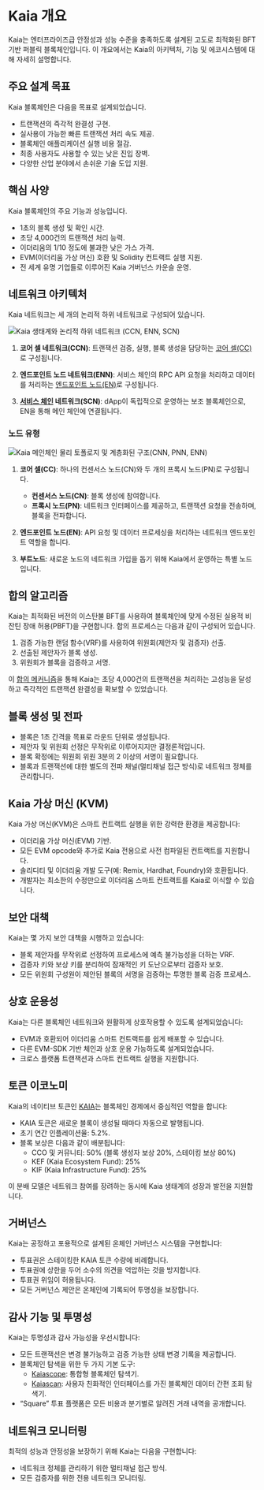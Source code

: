 # Kaia 개요

Kaia는 엔터프라이즈급 안정성과 성능 수준을 충족하도록 설계된 고도로 최적화된 BFT 기반 퍼블릭 블록체인입니다. 이 개요에서는 Kaia의 아키텍처, 기능 및 에코시스템에 대해 자세히 설명합니다.

## 주요 설계 목표

Kaia 블록체인은 다음을 목표로 설계되었습니다.

- 트랜잭션의 즉각적 완결성 구현.
- 실사용이 가능한 빠른 트랜잭션 처리 속도 제공.
- 블록체인 애플리케이션 실행 비용 절감.
- 최종 사용자도 사용할 수 있는 낮은 진입 장벽.
- 다양한 산업 분야에서 손쉬운 기술 도입 지원.

## 핵심 사양

Kaia 블록체인의 주요 기능과 성능입니다.

- 1초의 블록 생성 및 확인 시간.
- 초당 4,000건의 트랜잭션 처리 능력.
- 이더리움의 1/10 정도에 불과한 낮은 가스 가격.
- EVM(이더리움 가상 머신) 호환 및 Solidity 컨트랙트 실행 지원.
- 전 세계 유명 기업들로 이루어진 <LinkWithTooltip to="../misc/glossary#kaia-governance-council-kgc" tooltip="A consortium governing Kaia blockchain development and operations.">Kaia 거버넌스 카운슬</LinkWithTooltip> 운영.

## 네트워크 아키텍처

Kaia 네트워크는 세 개의 논리적 하위 네트워크로 구성되어 있습니다.

![Kaia 생태계와 논리적 하위 네트워크 (CCN, ENN, SCN)](/img/learn/klaytn_network_overview.png)

1. **코어 셀 네트워크(CCN)**: 트랜잭션 검증, 실행, 블록 생성을 담당하는 [코어 셀(CC)](../nodes/core-cell)로 구성됩니다.

2. **엔드포인트 노드 네트워크(ENN)**: 서비스 체인의 RPC API 요청을 처리하고 데이터를 처리하는 [엔드포인트 노드(EN)](../nodes/endpoint-node)로 구성됩니다.

3. **[서비스 체인](../nodes/service-chain) 네트워크(SCN)**: dApp이 독립적으로 운영하는 보조 블록체인으로, EN을 통해 메인 체인에 연결됩니다.

### 노드 유형

![Kaia 메인체인 물리 토폴로지 및 계층화된 구조(CNN, PNN, ENN)](/img/learn/klaytn_network_node.png)

1. **코어 셀(CC)**: 하나의 컨센서스 노드(CN)와 두 개의 프록시 노드(PN)로 구성됩니다.
   - **컨센서스 노드(CN)**: 블록 생성에 참여합니다.
   - **프록시 노드(PN)**: 네트워크 인터페이스를 제공하고, 트랜잭션 요청을 전송하며, 블록을 전파합니다.

2. **엔드포인트 노드(EN)**: API 요청 및 데이터 프로세싱을 처리하는 네트워크 엔드포인트 역할을 합니다.

3. **부트노드**: 새로운 노드의 네트워크 가입을 돕기 위해 Kaia에서 운영하는 특별 노드입니다.

## 합의 알고리즘

Kaia는 최적화된 버전의 이스탄불 BFT를 사용하여 블록체인에 맞게 수정된 실용적 비잔틴 장애 허용(PBFT)을 구현합니다. 합의 프로세스는 다음과 같이 구성되어 있습니다.

1. 검증 가능한 랜덤 함수(VRF)를 사용하여 위원회(<LinkWithTooltip to="../misc/glossary#proposer" tooltip="A randomly chosen consensus node for block creation.">제안자</LinkWithTooltip> 및 <LinkWithTooltip to="../misc/glossary#validator" tooltip="A node verifying data, ensuring efficient block processing.">검증자</LinkWithTooltip>) 선출.
2. 선출된 제안자가 블록 생성.
3. 위원회가 블록을 검증하고 서명.

이 [합의 메커니즘](consensus-mechanism.md)을 통해 Kaia는 초당 4,000건의 트랜잭션을 처리하는 고성능을 달성하고 즉각적인 트랜잭션 완결성을 확보할 수 있었습니다.

## 블록 생성 및 전파

- 블록은 1초 간격을 목표로 라운드 단위로 생성됩니다.
- 제안자 및 위원회 선정은 무작위로 이루어지지만 결정론적입니다.
- 블록 확정에는 위원회 위원 3분의 2 이상의 서명이 필요합니다.
- 블록과 트랜잭션에 대한 별도의 전파 채널(멀티채널 접근 방식)로 네트워크 정체를 관리합니다.

## Kaia 가상 머신 (KVM)

Kaia 가상 머신(KVM)은 스마트 컨트랙트 실행을 위한 강력한 환경을 제공합니다:

- 이더리움 가상 머신(EVM) 기반.
- 모든 EVM opcode와 추가로 Kaia 전용으로 사전 컴파일된 컨트랙트를 지원합니다.
- 솔리디티 및 이더리움 개발 도구(예: Remix, Hardhat, Foundry)와 호환됩니다.
- 개발자는 최소한의 수정만으로 이더리움 스마트 컨트랙트를 Kaia로 이식할 수 있습니다.

## 보안 대책

Kaia는 몇 가지 보안 대책을 시행하고 있습니다:

- 블록 제안자를 무작위로 선정하여 프로세스에 예측 불가능성을 더하는 VRF.
- 검증자 키와 보상 키를 분리하여 잠재적인 키 도난으로부터 검증자 보호.
- 모든 위원회 구성원이 제안된 블록의 서명을 검증하는 투명한 블록 검증 프로세스.

## 상호 운용성

Kaia는 다른 블록체인 네트워크와 원활하게 상호작용할 수 있도록 설계되었습니다:

- EVM과 호환되어 이더리움 스마트 컨트랙트를 쉽게 배포할 수 있습니다.
- 다른 EVM-SDK 기반 체인과 상호 운용 가능하도록 설계되었습니다.
- 크로스 플랫폼 트랜잭션과 스마트 컨트랙트 실행을 지원합니다.

## 토큰 이코노미

Kaia의 네이티브 토큰인 [KAIA](kaia-native-token.md)는 블록체인 경제에서 중심적인 역할을 합니다:

- KAIA 토큰은 새로운 블록이 생성될 때마다 자동으로 발행됩니다.
- 초기 연간 인플레이션율: 5.2%.
- 블록 보상은 다음과 같이 배분됩니다:
  - CCO 및 커뮤니티: 50% (블록 생성자 보상 20%, 스테이킹 보상 80%)
  - KEF (Kaia Ecosystem Fund): 25%
  - KIF (Kaia Infrastructure Fund): 25%

이 분배 모델은 네트워크 참여를 장려하는 동시에 Kaia 생태계의 성장과 발전을 지원합니다.

## 거버넌스

Kaia는 공정하고 포용적으로 설계된 온체인 거버넌스 시스템을 구현합니다:

- 투표권은 스테이킹한 KAIA 토큰 수량에 비례합니다.
- 투표권에 상한을 두어 소수의 의견을 억압하는 것을 방지합니다.
- 투표권 위임이 허용됩니다.
- 모든 거버넌스 제안은 온체인에 기록되어 투명성을 보장합니다.

## 감사 기능 및 투명성

Kaia는 투명성과 감사 가능성을 우선시합니다:

- 모든 트랜잭션은 변경 불가능하고 검증 가능한 상태 변경 기록을 제공합니다.
- 블록체인 탐색을 위한 두 가지 기본 도구:
  - [Kaiascope](https://kaiascope.com/): 통합형 블록체인 탐색기.
  - [Kaiascan](http://kaiascan.io/): 사용자 친화적인 인터페이스를 가진 블록체인 데이터 간편 조회 탐색기.
- “Square” 투표 플랫폼은 모든 비용과 분기별로 알려진 거래 내역을 공개합니다.

## 네트워크 모니터링

최적의 성능과 안정성을 보장하기 위해 Kaia는 다음을 구현합니다:

- 네트워크 정체를 관리하기 위한 멀티채널 접근 방식.
- 모든 검증자를 위한 전용 네트워크 모니터링.
